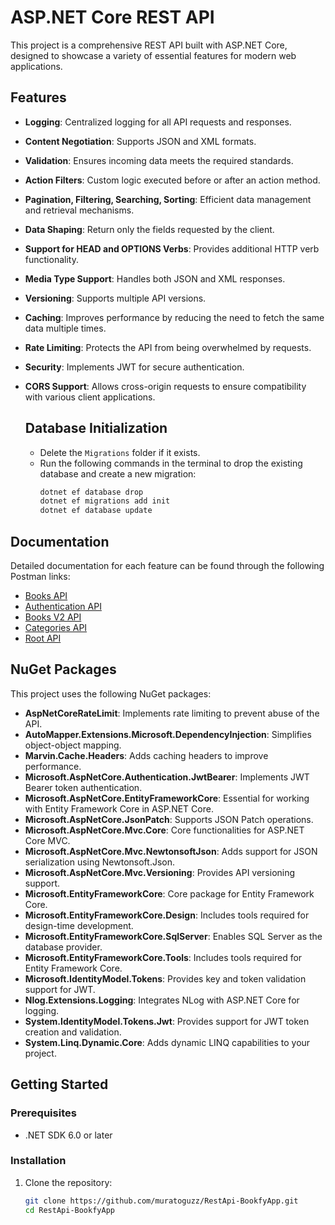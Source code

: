 # ASP.NET Core REST API

This project is a comprehensive REST API built with ASP.NET Core, designed to showcase a variety of essential features for modern web applications.

## Features

- **Logging**: Centralized logging for all API requests and responses.
- **Content Negotiation**: Supports JSON and XML formats.
- **Validation**: Ensures incoming data meets the required standards.
- **Action Filters**: Custom logic executed before or after an action method.
- **Pagination, Filtering, Searching, Sorting**: Efficient data management and retrieval mechanisms.
- **Data Shaping**: Return only the fields requested by the client.
- **Support for HEAD and OPTIONS Verbs**: Provides additional HTTP verb functionality.
- **Media Type Support**: Handles both JSON and XML responses.
- **Versioning**: Supports multiple API versions.
- **Caching**: Improves performance by reducing the need to fetch the same data multiple times.
- **Rate Limiting**: Protects the API from being overwhelmed by requests.
- **Security**: Implements JWT for secure authentication.
- **CORS Support**: Allows cross-origin requests to ensure compatibility with various client applications.

  ## Database Initialization

   - Delete the `Migrations` folder if it exists.
   - Run the following commands in the terminal to drop the existing database and create a new migration:
     ```bash
     dotnet ef database drop
     dotnet ef migrations add init
     dotnet ef database update
     ```

## Documentation

Detailed documentation for each feature can be found through the following Postman links:

- [Books API](https://documenter.getpostman.com/view/36013169/2sA3dxEsAo#8c40889e-d9db-4309-acfb-f3afd35488e4)
- [Authentication API](https://documenter.getpostman.com/view/36013169/2sA3dxEsAp)
- [Books V2 API](https://documenter.getpostman.com/view/36013169/2sA3dxEsF6)
- [Categories API](https://documenter.getpostman.com/view/36013169/2sA3dxEsF7)
- [Root API](https://documenter.getpostman.com/view/36013169/2sA3dxEsF8)

## NuGet Packages

This project uses the following NuGet packages:

- **AspNetCoreRateLimit**: Implements rate limiting to prevent abuse of the API.
- **AutoMapper.Extensions.Microsoft.DependencyInjection**: Simplifies object-object mapping.
- **Marvin.Cache.Headers**: Adds caching headers to improve performance.
- **Microsoft.AspNetCore.Authentication.JwtBearer**: Implements JWT Bearer token authentication.
- **Microsoft.AspNetCore.EntityFrameworkCore**: Essential for working with Entity Framework Core in ASP.NET Core.
- **Microsoft.AspNetCore.JsonPatch**: Supports JSON Patch operations.
- **Microsoft.AspNetCore.Mvc.Core**: Core functionalities for ASP.NET Core MVC.
- **Microsoft.AspNetCore.Mvc.NewtonsoftJson**: Adds support for JSON serialization using Newtonsoft.Json.
- **Microsoft.AspNetCore.Mvc.Versioning**: Provides API versioning support.
- **Microsoft.EntityFrameworkCore**: Core package for Entity Framework Core.
- **Microsoft.EntityFrameworkCore.Design**: Includes tools required for design-time development.
- **Microsoft.EntityFrameworkCore.SqlServer**: Enables SQL Server as the database provider.
- **Microsoft.EntityFrameworkCore.Tools**: Includes tools required for Entity Framework Core.
- **Microsoft.IdentityModel.Tokens**: Provides key and token validation support for JWT.
- **Nlog.Extensions.Logging**: Integrates NLog with ASP.NET Core for logging.
- **System.IdentityModel.Tokens.Jwt**: Provides support for JWT token creation and validation.
- **System.Linq.Dynamic.Core**: Adds dynamic LINQ capabilities to your project.

## Getting Started

### Prerequisites

- .NET SDK 6.0 or later

### Installation

1. Clone the repository:
   ```bash
   git clone https://github.com/muratoguzz/RestApi-BookfyApp.git
   cd RestApi-BookfyApp
